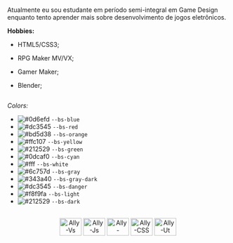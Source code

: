 ### 
Atualmente eu sou estudante em período semi-integral em Game Design enquanto tento aprender mais sobre desenvolvimento de jogos eletrônicos.


**Hobbies:**
- HTML5/CSS3;
- RPG Maker MV/VX;
- Gamer Maker;
- Blender;

  ##
  
*Colors:*<p></p>
- ![#0d6efd](https://placehold.co/15x15/0d6efd/0d6efd.png) `--bs-blue`
- ![#dc3545](https://placehold.co/15x15/dc3545/dc3545.png) `--bs-red`
- ![#bd5d38](https://placehold.co/15x15/bd5d38/bd5d38.png) `--bs-orange`
- ![#ffc107](https://placehold.co/15x15/ffc107/ffc107.png) `--bs-yellow`
- ![#212529](https://placehold.co/15x15/212529/212529.png) `--bs-green`
- ![#0dcaf0](https://placehold.co/15x15/0dcaf0/0dcaf0.png) `--bs-cyan`
- ![#fff](https://placehold.co/15x15/fff/fff.png) `--bs-white`
- ![#6c757d](https://placehold.co/15x15/6c757d/6c757d.png) `--bs-gray`
- ![#343a40](https://placehold.co/15x15/343a40/343a40.png) `--bs-gray-dark`
- ![#dc3545](https://placehold.co/15x15/dc3545/dc3545.png) `--bs-danger`
- ![#f8f9fa](https://placehold.co/15x15/f8f9fa/f8f9fa.png) `--bs-light`
- ![#212529](https://placehold.co/15x15/212529/212529.png) `--bs-dark`
   
##

 <div style="display: inline_block">
   <p align="center">
  <img align="center" alt="Ally-Vs" height="40" width="50" src="https://cdn.jsdelivr.net/gh/devicons/devicon/icons/visualstudio/visualstudio-plain.svg" />
  <img align="center" alt="Ally-Js" height="40" width="50" src="https://cdn.jsdelivr.net/gh/devicons/devicon/icons/javascript/javascript-original.svg" />
  <img align="center" alt="Ally-HTML5" height="40" width="50" src="https://cdn.jsdelivr.net/gh/devicons/devicon/icons/html5/html5-original.svg" />
  <img align="center" alt="Ally-CSS" height="40" width="50" src="https://cdn.jsdelivr.net/gh/devicons/devicon/icons/css3/css3-original-wordmark.svg" />
  <img align="center" alt="Ally-Ut" height="40" width="50" src="https://cdn.jsdelivr.net/gh/devicons/devicon/icons/unity/unity-original.svg" />
      </p>
 </div>


